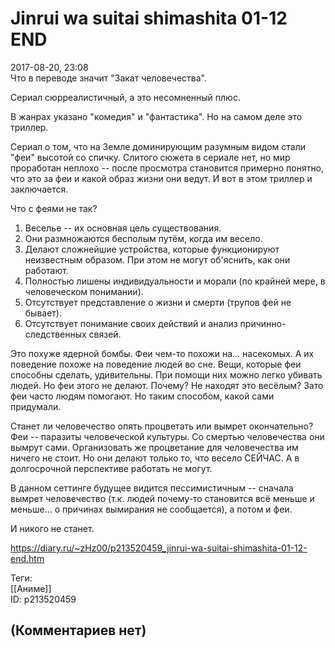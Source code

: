 Jinrui wa suitai shimashita 01-12 END
=====================================

  
2017-08-20, 23:08  
 Что в переводе значит "Закат человечества".   
   
 Сериал сюрреалистичный, а это несомненный плюс.   
   
 В жанрах указано "комедия" и "фантастика". Но на самом деле это триллер.   
   
 Сериал о том, что на Земле доминирующим разумным видом стали "феи" высотой со спичку. Слитого сюжета в сериале нет, но мир проработан неплохо -- после просмотра становится примерно понятно, что это за феи и какой образ жизни они ведут. И вот в этом триллер и заключается.   
   
 Что с феями не так?   
 1. Веселье -- их основная цель существования.   
 2. Они размножаются бесполым путём, когда им весело.   
 3. Делают сложнейшие устройства, которые функционируют неизвестным образом. При этом не могут об'яснить, как они работают.   
 4. Полностью лишены индивидуальности и морали (по крайней мере, в человеческом понимании).   
 5. Отсутствует представление о жизни и смерти (трупов фей не бывает).   
 6. Отсутствует понимание своих действий и анализ причинно-следственных связей.   
   
 Это похуже ядерной бомбы. Феи чем-то похожи на... насекомых. А их поведение похоже на поведение людей во сне. Вещи, которые феи способны сделать, удивительны. При помощи них можно легко убивать людей. Но феи этого не делают. Почему? Не находят это весёлым? Зато феи часто людям помогают. Но таким способом, какой сами придумали.   
   
 Станет ли человечество опять процветать или вымрет окончательно? Феи -- паразиты человеческой культуры. Со смертью человечества они вымрут сами. Организовать же процветание для человечества им ничего не стоит. Но они делают только то, что весело СЕЙЧАС. А в долгосрочной перспективе работать не могут.   
   
 В данном сеттинге будущее видится пессимистичным -- сначала вымрет человечество (т.к. людей почему-то становится всё меньше и меньше... о причинах вымирания не сообщается), а потом и феи.   
   
 И никого не станет.   
  
<https://diary.ru/~zHz00/p213520459_jinrui-wa-suitai-shimashita-01-12-end.htm>  
  
Теги:  
[[Аниме]]  
ID: p213520459  


(Комментариев нет)
------------------